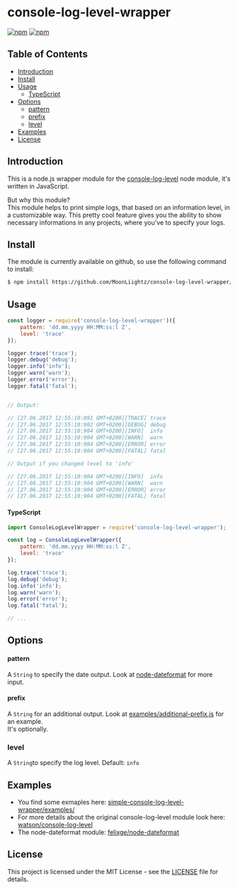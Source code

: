 # console-log-level-wrapper

[![npm](https://img.shields.io/badge/npm-v2.13.0-blue.svg)](https://github.com/MoonLiightz/console-log-level-wrapper)
[![npm](https://img.shields.io/badge/node-v6.11.0-green.svg)](https://nodejs.org/en/download/)

## Table of Contents
- [Introduction](#introduction)
- [Install](#install)
- [Usage](#usage)
  - [TypeScript](#typescript)
- [Options](#options)
  - [pattern](#pattern)
  - [prefix](#prefix)
  - [level](#level)
- [Examples](#examples)
- [License](#license)

## Introduction

This is a node.js wrapper module for the [console-log-level](https://github.com/watson/console-log-level) node module, it's written in JavaScript.

But why this module? <br />
This module helps to print simple logs, that based on an information level, in a customizable way. This pretty cool feature gives you the ability to show necessary informations in any projects, where you've to specify your logs.

## Install

The module is currently available on github, so use the following command to install:

```sh
$ npm install https://github.com/MoonLiightz/console-log-level-wrapper/archive/v0.2.1.tar.gz --save
```

## Usage

```js
const logger = require('console-log-level-wrapper')({
    pattern: 'dd.mm.yyyy HH:MM:ss:l Z',
    level: 'trace'
});

logger.trace('trace');
logger.debug('debug');
logger.info('info');
logger.warn('warn');
logger.error('error');
logger.fatal('fatal');


// Output:

// [27.06.2017 12:55:10:891 GMT+0200][TRACE] trace
// [27.06.2017 12:55:10:902 GMT+0200][DEBUG] debug
// [27.06.2017 12:55:10:904 GMT+0200][INFO]  info
// [27.06.2017 12:55:10:904 GMT+0200][WARN]  warn
// [27.06.2017 12:55:10:904 GMT+0200][ERROR] error
// [27.06.2017 12:55:10:904 GMT+0200][FATAL] fatal

// Output if you changed level to 'info'

// [27.06.2017 12:55:10:904 GMT+0200][INFO]  info
// [27.06.2017 12:55:10:904 GMT+0200][WARN]  warn
// [27.06.2017 12:55:10:904 GMT+0200][ERROR] error
// [27.06.2017 12:55:10:904 GMT+0200][FATAL] fatal
```

#### TypeScript

```js
import ConsoleLogLevelWrapper = require('console-log-level-wrapper');

const log = ConsoleLogLevelWrapper({
    pattern: 'dd.mm.yyyy HH:MM:ss:l Z',
    level: 'trace'
});

log.trace('trace');
log.debug('debug');
log.info('info');
log.warn('warn');
log.error('error');
log.fatal('fatal');

// ...
```

## Options

#### pattern

A `String` to specify the date output. Look at [node-dateformat](https://github.com/felixge/node-dateformat#mask-options) for more input.

#### prefix

A `String` for an additional output. Look at [examples/additional-prefix.js](https://github.com/MoonLiightz/console-log-level-wrapper/blob/master/examples/additional-prefix.js) for an example. <br />
It's optionally.

### level

A `String`to specify the log level. Default: `info`

## Examples

- You find some exmaples here: [simple-console-log-level-wrapper/examples/](https://github.com/MoonLiightz/console-log-level-wrapper/tree/master/examples)
- For more details about the original console-log-level module look here: [watson/console-log-level](https://github.com/watson/console-log-level)
- The node-dateformat module: [felixge/node-dateformat](https://github.com/felixge/node-dateformat)

## License
This project is licensed under the MIT License - see the [LICENSE](LICENSE) file for details.
